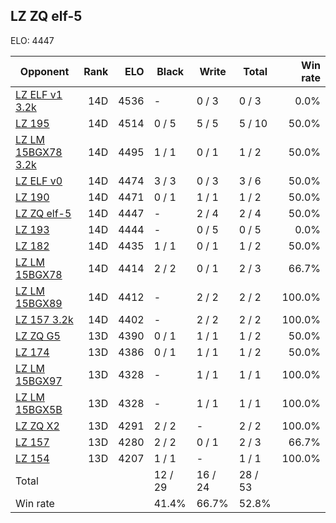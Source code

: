 ## LZ ZQ elf-5 ##

ELO: 4447

Opponent | Rank | ELO | Black | Write | Total | Win rate
---------|-----:|----:|-------|-------|-------|-------:
[LZ ELF v1 3.2k](LZ%20ELF%20v1%203.2k.md) | 14D | 4536 | - | 0 / 3 | 0 / 3 | 0.0%
[LZ 195](LZ%20195.md) | 14D | 4514 | 0 / 5 | 5 / 5 | 5 / 10 | 50.0%
[LZ LM 15BGX78 3.2k](LZ%20LM%2015BGX78%203.2k.md) | 14D | 4495 | 1 / 1 | 0 / 1 | 1 / 2 | 50.0%
[LZ ELF v0](LZ%20ELF%20v0.md) | 14D | 4474 | 3 / 3 | 0 / 3 | 3 / 6 | 50.0%
[LZ 190](LZ%20190.md) | 14D | 4471 | 0 / 1 | 1 / 1 | 1 / 2 | 50.0%
[LZ ZQ elf-5](LZ%20ZQ%20elf-5.md) | 14D | 4447 | - | 2 / 4 | 2 / 4 | 50.0%
[LZ 193](LZ%20193.md) | 14D | 4444 | - | 0 / 5 | 0 / 5 | 0.0%
[LZ 182](LZ%20182.md) | 14D | 4435 | 1 / 1 | 0 / 1 | 1 / 2 | 50.0%
[LZ LM 15BGX78](LZ%20LM%2015BGX78.md) | 14D | 4414 | 2 / 2 | 0 / 1 | 2 / 3 | 66.7%
[LZ LM 15BGX89](LZ%20LM%2015BGX89.md) | 14D | 4412 | - | 2 / 2 | 2 / 2 | 100.0%
[LZ 157 3.2k](LZ%20157%203.2k.md) | 14D | 4402 | - | 2 / 2 | 2 / 2 | 100.0%
[LZ ZQ G5](LZ%20ZQ%20G5.md) | 13D | 4390 | 0 / 1 | 1 / 1 | 1 / 2 | 50.0%
[LZ 174](LZ%20174.md) | 13D | 4386 | 0 / 1 | 1 / 1 | 1 / 2 | 50.0%
[LZ LM 15BGX97](LZ%20LM%2015BGX97.md) | 13D | 4328 | - | 1 / 1 | 1 / 1 | 100.0%
[LZ LM 15BGX5B](LZ%20LM%2015BGX5B.md) | 13D | 4328 | - | 1 / 1 | 1 / 1 | 100.0%
[LZ ZQ X2](LZ%20ZQ%20X2.md) | 13D | 4291 | 2 / 2 | - | 2 / 2 | 100.0%
[LZ 157](LZ%20157.md) | 13D | 4280 | 2 / 2 | 0 / 1 | 2 / 3 | 66.7%
[LZ 154](LZ%20154.md) | 13D | 4207 | 1 / 1 | - | 1 / 1 | 100.0%
Total | | | 12 / 29 | 16 / 24 | 28 / 53 | 
Win rate| | | 41.4% | 66.7% | 52.8% | 
